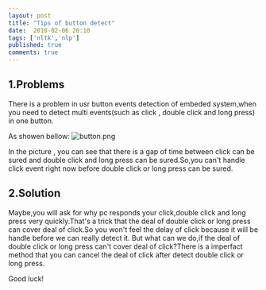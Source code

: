 ```yaml
---
layout: post
title: "Tips of button detect"
date:  2018-02-06 20:10
tags: ['nltk','nlp']
published: true
comments: true
---
```


## 1.Problems

  There is a problem in usr button events detection of embeded system,when you need to detect multi events(such as click , double click and long press) in one button.

  As showen bellow:
![button.png](http://user-image.logdown.io/user/42476/blog/39034/post/5763148/ooBxlMPHRHeDaQ4Qu7zv_button.png)

  In the picture , you can see that there is a gap of time between click can be sured and double click and long press can be sured.So,you can't handle click event right now before double click or long press can be sured.

## 2.Solution

  Maybe,you will ask for why pc responds your click,double click and long press very quickly.That's a trick that the deal of double click or long press can cover deal of click.So you won't feel the delay of click because it will be handle before we can really detect it.
  But what can we do,if the deal of double click or long press can't cover deal of click?There is a imperfact method that you can cancel the deal of click after detect double click or long press.

  Good luck!
